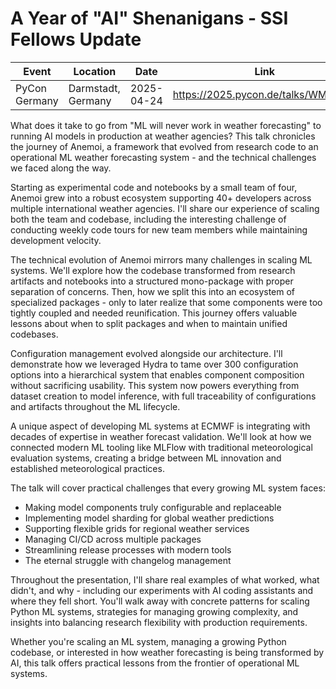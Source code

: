 # A Year of "AI" Shenanigans - SSI Fellows Update

| Event         | Location           | Date       | Link                                | Video |
| ------------- | ------------------ | ---------- | ----------------------------------- | ----- |
| PyCon Germany | Darmstadt, Germany | 2025-04-24 | https://2025.pycon.de/talks/WMBDJ8/ |       |

What does it take to go from "ML will never work in weather forecasting" to running AI models in production at weather agencies? This talk chronicles the journey of Anemoi, a framework that evolved from research code to an operational ML weather forecasting system - and the technical challenges we faced along the way.

Starting as experimental code and notebooks by a small team of four, Anemoi grew into a robust ecosystem supporting 40+ developers across multiple international weather agencies. I'll share our experience of scaling both the team and codebase, including the interesting challenge of conducting weekly code tours for new team members while maintaining development velocity.

The technical evolution of Anemoi mirrors many challenges in scaling ML systems. We'll explore how the codebase transformed from research artifacts and notebooks into a structured mono-package with proper separation of concerns. Then, how we split this into an ecosystem of specialized packages - only to later realize that some components were too tightly coupled and needed reunification. This journey offers valuable lessons about when to split packages and when to maintain unified codebases.

Configuration management evolved alongside our architecture. I'll demonstrate how we leveraged Hydra to tame over 300 configuration options into a hierarchical system that enables component composition without sacrificing usability. This system now powers everything from dataset creation to model inference, with full traceability of configurations and artifacts throughout the ML lifecycle.

A unique aspect of developing ML systems at ECMWF is integrating with decades of expertise in weather forecast validation. We'll look at how we connected modern ML tooling like MLFlow with traditional meteorological evaluation systems, creating a bridge between ML innovation and established meteorological practices.

The talk will cover practical challenges that every growing ML system faces:

-   Making model components truly configurable and replaceable
-   Implementing model sharding for global weather predictions
-   Supporting flexible grids for regional weather services
-   Managing CI/CD across multiple packages
-   Streamlining release processes with modern tools
-   The eternal struggle with changelog management

Throughout the presentation, I'll share real examples of what worked, what didn't, and why - including our experiments with AI coding assistants and where they fell short. You'll walk away with concrete patterns for scaling Python ML systems, strategies for managing growing complexity, and insights into balancing research flexibility with production requirements.

Whether you're scaling an ML system, managing a growing Python codebase, or interested in how weather forecasting is being transformed by AI, this talk offers practical lessons from the frontier of operational ML systems.
